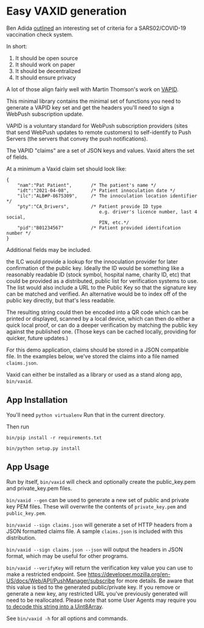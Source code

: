 
# Easy VAXID generation

Ben Adida [outlined](https://twitter.com/benadida/status/1378451455640625152) an interesting set of criteria for a SARS02/COVID-19 vaccination check system.

In short:
1) It should be open source
1) It should work on paper
1) It should be decentralized
1) It should ensure privacy

A lot of those align fairly well with Martin Thomson's work on [VAPID](https://tools.ietf.org/html/rfc8292).

This minimal library contains the minimal set of functions you need to
generate a VAPID key set and get the headers you'll need to sign a
WebPush subscription update.

VAPID is a voluntary standard for WebPush subscription providers
(sites that send WebPush updates to remote customers) to self-identify
to Push Servers (the servers that convey the push notifications).

The VAPID "claims" are a set of JSON keys and values. Vaxid alters the set of fields.

At a minimum a Vaxid claim set should look like:
```
{
    "nam":"Pat Patient",       /* The patient's name */
    "idt":"2021-04-08",        /* Patient innoculation date */
    "ilc":"ALB#P-8675309",     /* The innoculation location identifier */
    "pty":"CA_Drivers",        /* Patient provide ID type
                                  e.g. driver's licence number, last 4 social,
                                  PIN, etc.*/
    "pid":"B01234567"          /* Patient provided identifcation number */
}
```
Additional fields may be included.

the ILC would provide a lookup for the innoculation provider for later confirmation
of the public key. Ideally the ID would be something like a reasonably readable ID
(stock symbol, hospital name, charity ID, etc) that could be provided as a distributed,
public list for verification systems to use. The list would also include a URL to the
Public Key so that the signature key can be matched and verified. An alternative would
be to index off of the public key directly, but that's less readable.

The resulting string could then be encoded into a QR code which can be printed or displayed,
scanned by a local device, which can then do either a quick local proof, or can do a
deeper verification by matching the public key against the published one. (Those keys can
be cached locally, providing for quicker, future updates.)

For this demo application, claims should be stored in a JSON compatible file. In the examples
below, we've stored the claims into a file named `claims.json`.

Vaxid can either be installed as a library or used as a stand along
app, `bin/vaxid`.

## App Installation

You'll need `python virtualenv` Run that in the current directory.

Then run
```
bin/pip install -r requirements.txt

bin/python setup.py install
```
## App Usage

Run by itself, `bin/vaxid` will check and optionally create the
public_key.pem and private_key.pem files.

`bin/vaxid --gen` can be used to generate a new set of public and
private key PEM files. These will overwrite the contents of
`private_key.pem` and `public_key.pem`.

`bin/vaxid --sign claims.json` will generate a set of HTTP headers
from a JSON formatted claims file. A sample `claims.json` is included
with this distribution.

`bin/vaxid --sign claims.json --json` will output the headers in
JSON format, which may be useful for other programs.

`bin/vaxid --verifyKey` will return the
verification key value you can use to make a restricted
endpoint. See
https://developer.mozilla.org/en-US/docs/Web/API/PushManager/subscribe
for more details. Be aware that this value is tied to the generated
public/private key. If you remove or generate a new key, any
restricted URL you've previously generated will need to be
reallocated. Please note that some User Agents may require you [to
decode this string into a Uint8Array](https://github.com/GoogleChrome/push-notifications/blob/master/app/scripts/main.js).

See `bin/vaxid -h` for all options and commands.
